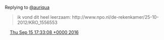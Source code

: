 Replying to [@auriqua](https://twitter.com/auriqua/status/776463659140837377)

> ik vond dit heel leerzaam: http://www\.npo\.nl/de\-rekenkamer/25\-10\-2012/KRO\_1556553

<img src="../../media/tweet.ico" width="12" /> [Thu Sep 15 17:33:08 +0000 2016](https://twitter.com/DromerDenker/status/776473939610636288)
